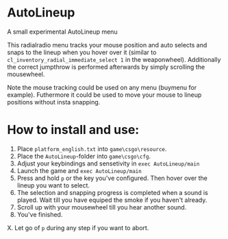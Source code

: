 # AutoLineup
A small experimental AutoLineup menu

This radialradio menu tracks your mouse position and auto selects and snaps to the lineup when you hover over it (similar to ```cl_inventory_radial_immediate_select 1``` in the weaponwheel).
Additionally the correct jumpthrow is performed afterwards by simply scrolling the mousewheel.

Note the mouse tracking could be used on any menu (buymenu for example). Futhermore it could be used to move your mouse to lineup positions without insta snapping.


# How to install and use:

1. Place ```platform_english.txt``` into ```game\csgo\resource```.
2. Place the ```AutoLineup```-folder into ```game\csgo\cfg```.
3. Adjust your keybindings and sensetivity in ```exec AutoLineup/main```
4. Launch the game and ```exec AutoLineup/main```
5. Press and hold ```p``` or the key you've configured. Then hover over the lineup you want to select.
6. The selection and snapping progress is completed when a sound is played. Wait till you have equiped the smoke if you haven't already.
7. Scroll up with your mousewheel till you hear another sound.
8. You've finished.

   
X. Let go of ```p``` during any step if you want to abort.
